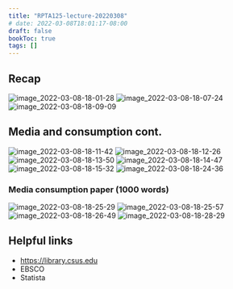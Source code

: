 ```yaml
---
title: "RPTA125-lecture-20220308"
# date: 2022-03-08T18:01:17-08:00
draft: false
bookToc: true
tags: []
---
```


## Recap

![image_2022-03-08-18-01-28](/notes/image_2022-03-08-18-01-28.png)
![image_2022-03-08-18-07-24](/notes/image_2022-03-08-18-07-24.png)
![image_2022-03-08-18-09-09](/notes/image_2022-03-08-18-09-09.png)

## Media and consumption cont.

![image_2022-03-08-18-11-42](/notes/image_2022-03-08-18-11-42.png)
![image_2022-03-08-18-12-26](/notes/image_2022-03-08-18-12-26.png)
![image_2022-03-08-18-13-50](/notes/image_2022-03-08-18-13-50.png)
![image_2022-03-08-18-14-47](/notes/image_2022-03-08-18-14-47.png)
![image_2022-03-08-18-15-32](/notes/image_2022-03-08-18-15-32.png)
![image_2022-03-08-18-24-36](/notes/image_2022-03-08-18-24-36.png)

### Media consumption paper (1000 words)

![image_2022-03-08-18-25-29](/notes/image_2022-03-08-18-25-29.png)
![image_2022-03-08-18-25-57](/notes/image_2022-03-08-18-25-57.png)
![image_2022-03-08-18-26-49](/notes/image_2022-03-08-18-26-49.png)
![image_2022-03-08-18-28-29](/notes/image_2022-03-08-18-28-29.png)

## Helpful links

- https://library.csus.edu
- EBSCO
- Statista

